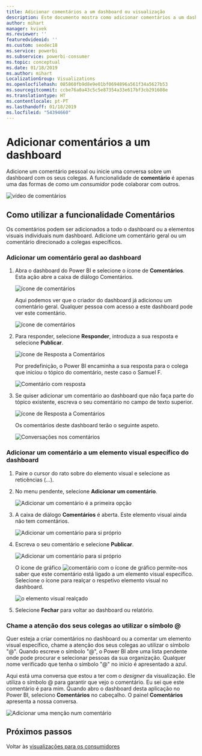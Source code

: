 ```yaml
---
title: Adicionar comentários a um dashboard ou visualização
description: Este documento mostra como adicionar comentários a um dashboard ou elemento visual e como utilizar os comentários para ter conversações com os colaboradores.
author: mihart
manager: kvivek
ms.reviewer: ''
featuredvideoid: ''
ms.custom: seodec18
ms.service: powerbi
ms.subservice: powerbi-consumer
ms.topic: conceptual
ms.date: 01/18/2019
ms.author: mihart
LocalizationGroup: Visualizations
ms.openlocfilehash: 085860fb9d8e9e01bf0694896a561f34a5627b53
ms.sourcegitcommit: ccbe76a0a43c5c5e87354a33e617bf3cb291608e
ms.translationtype: HT
ms.contentlocale: pt-PT
ms.lasthandoff: 01/18/2019
ms.locfileid: "54394660"
---
```

# <a name="add-comments-to-a-dashboard"></a>Adicionar comentários a um dashboard
Adicione um comentário pessoal ou inicie uma conversa sobre um dashboard com os seus colegas. A funcionalidade de **comentário** é apenas uma das formas de como um *consumidor* pode colaborar com outros. 

![vídeo de comentários](media/end-user-comment/comment.gif)

## <a name="how-to-use-the-comments-feature"></a>Como utilizar a funcionalidade Comentários
Os comentários podem ser adicionados a todo o dashboard ou a elementos visuais individuais num dashboard. Adicione um comentário geral ou um comentário direcionado a colegas específicos.  

### <a name="add-a-general-dashboard-comment"></a>Adicionar um comentário geral ao dashboard
1. Abra o dashboard do Power BI e selecione o ícone de **Comentários**. Esta ação abre a caixa de diálogo Comentários.

    ![ícone de comentários](media/end-user-comment/power-bi-comment-icon.png)

    Aqui podemos ver que o criador do dashboard já adicionou um comentário geral.  Qualquer pessoa com acesso a este dashboard pode ver este comentário.

    ![ícone de comentários](media/end-user-comment/power-bi-dash-comment.png)

2. Para responder, selecione **Responder**, introduza a sua resposta e selecione **Publicar**.  

    ![ícone de Resposta a Comentários](media/end-user-comment/power-bi-comment-reply.png)

    Por predefinição, o Power BI encaminha a sua resposta para o colega que iniciou o tópico do comentário, neste caso o Samuel F. 

    ![Comentário com resposta](media/end-user-comment/power-bi-response.png)

 3. Se quiser adicionar um comentário ao dashboard que não faça parte do tópico existente, escreva o seu comentário no campo de texto superior.

    ![ícone de Resposta a Comentários](media/end-user-comment/power-bi-new-comment.png)

    Os comentários deste dashboard terão o seguinte aspeto.

    ![Conversações nos comentários](media/end-user-comment/power-bi-comment-conversation.png)

### <a name="add-a-comment-to-a-specific-dashboard-visual"></a>Adicionar um comentário a um elemento visual específico do dashboard
1. Paire o cursor do rato sobre do elemento visual e selecione as reticências (...).    
2. No menu pendente, selecione **Adicionar um comentário**.

    ![Adicionar um comentário é a primeira opção](media/end-user-comment/power-bi-comment.png)  

3.  A caixa de diálogo **Comentários** é aberta. Este elemento visual ainda não tem comentários. 

    ![Adicionar um comentário para si próprio](media/end-user-comment/power-bi-comment-visual.png)  

4. Escreva o seu comentário e selecione **Publicar**.

    ![Adicionar um comentário para si próprio](media/end-user-comment/power-bi-comment-spike.png)  

    O ícone de gráfico ![comentário com o ícone de gráfico](media/end-user-comment/power-bi-comment-chart-icon.png) permite-nos saber que este comentário está ligado a um elemento visual específico. Selecione o ícone para realçar o respetivo elemento visual no dashboard.

    ![o elemento visual realçado](media/end-user-comment/power-bi-comment-highlight.png)

5. Selecione **Fechar** para voltar ao dashboard ou relatório.

### <a name="get-your-colleagues-attention-by-using-the--sign"></a>Chame a atenção dos seus colegas ao utilizar o símbolo @
Quer esteja a criar comentários no dashboard ou a comentar um elemento visual específico, chame a atenção dos seus colegas ao utilizar o símbolo "@".  Quando escreve o símbolo "@", o Power BI abre uma lista pendente onde pode procurar e selecionar pessoas da sua organização. Qualquer nome verificado que tenha o símbolo "@" no início é apresentado a azul. 

Aqui está uma conversa que estou a ter com o *designer* da visualização. Ele utiliza o símbolo @ para garantir que vejo o comentário. Eu sei que este comentário é para mim. Quando abro o dashboard desta aplicação no Power BI, seleciono **Comentários** no cabeçalho. O painel **Comentários** apresenta a nossa conversa.

![Adicionar uma menção num comentário](media/end-user-comment/power-bi-comment-convo.png)  



## <a name="next-steps"></a>Próximos passos
Voltar às [visualizações para os consumidores](end-user-visualizations.md)    
<!--[Select a visualization to open a report](end-user-open-report.md)-->